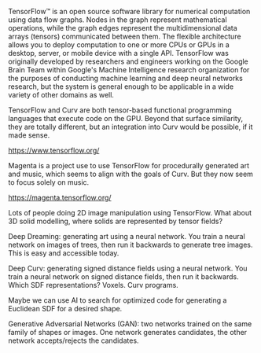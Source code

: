 TensorFlow™ is an open source software library for numerical computation
using data flow graphs. Nodes in the graph represent mathematical operations,
while the graph edges represent the multidimensional data arrays (tensors)
communicated between them. The flexible architecture allows you to deploy
computation to one or more CPUs or GPUs in a desktop, server, or mobile
device with a single API. TensorFlow was originally developed by researchers
and engineers working on the Google Brain Team within Google's Machine
Intelligence research organization for the purposes of conducting machine
learning and deep neural networks research, but the system is general enough
to be applicable in a wide variety of other domains as well.

TensorFlow and Curv are both tensor-based functional programming languages
that execute code on the GPU. Beyond that surface similarity, they are totally
different, but an integration into Curv would be possible, if it made sense.

https://www.tensorflow.org/

Magenta is a project use to use TensorFlow for procedurally generated
art and music, which seems to align with the goals of Curv.
But they now seem to focus solely on music.

https://magenta.tensorflow.org/

Lots of people doing 2D image manipulation using TensorFlow.
What about 3D solid modelling, where solids are represented by tensor fields?

Deep Dreaming: generating art using a neural network. You train a neural network
on images of trees, then run it backwards to generate tree images.
This is easy and accessible today.

Deep Curv: generating signed distance fields using a neural network.
You train a neural network on signed distance fields, then run it backwards.
Which SDF representations? Voxels. Curv programs.

Maybe we can use AI to search for optimized code for generating a Euclidean
SDF for a desired shape.

Generative Adversarial Networks (GAN): two networks trained on the same
family of shapes or images. One network generates candidates, the other network
accepts/rejects the candidates.
